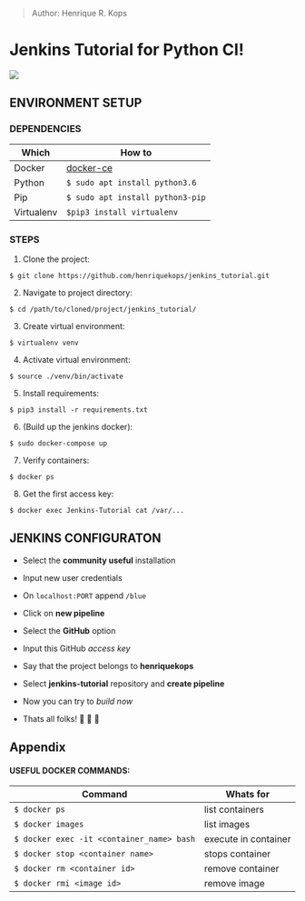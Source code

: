 > Author: Henrique R. Kops

# Jenkins Tutorial for Python CI!

![](https://wiki.jenkins.io/download/attachments/2916393/master-jenkins.svg)

## ENVIRONMENT SETUP

### DEPENDENCIES

Which | How to
------|-------
Docker |  [docker-ce](https://docs.docker.com/install/linux/docker-ce/ubuntu/)
Python | `$ sudo apt install python3.6`
Pip | `$ sudo apt install python3-pip`
Virtualenv | `$pip3 install virtualenv`

### STEPS

1. Clone the project:
```
$ git clone https://github.com/henriquekops/jenkins_tutorial.git
```

2. Navigate to project directory:
```
$ cd /path/to/cloned/project/jenkins_tutorial/
```

3. Create virtual environment:
```
$ virtualenv venv
```

4. Activate virtual environment:
```
$ source ./venv/bin/activate
```

5. Install requirements:
```
$ pip3 install -r requirements.txt
```

6. (Build up the jenkins docker):
```
$ sudo docker-compose up
```

7. Verify containers:
```
$ docker ps
```

8. Get the first access key:
```
$ docker exec Jenkins-Tutorial cat /var/...
```


## JENKINS CONFIGURATON

- Select the **community useful** installation

- Input new user credentials

- On `localhost:PORT` append `/blue`

- Click on **new pipeline**

- Select the **GitHub** option

- Input this GitHub _access key_

- Say that the project belongs to **henriquekops**

- Select **jenkins-tutorial** repository and **create pipeline**

- Now you can try to _build now_

- Thats all folks! :whale: :necktie: :snake:


## Appendix

#### USEFUL DOCKER COMMANDS:
Command | Whats for
--------|----------
`$ docker ps` | list containers
`$ docker images` | list images
`$ docker exec -it <container_name> bash` | execute in container
`$ docker stop <container name>` | stops container
`$ docker rm <container id>` | remove container
`$ docker rmi <image id>` | remove image
